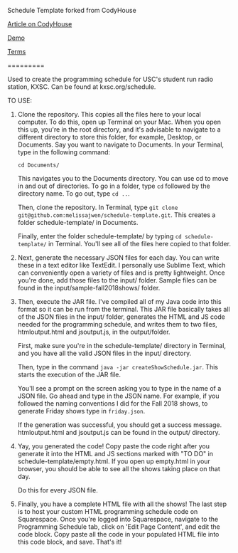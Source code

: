 Schedule Template forked from CodyHouse

[Article on CodyHouse](https://codyhouse.co/gem/schedule-template/)

[Demo](https://codyhouse.co/demo/schedule-template/index.html)

[Terms](https://codyhouse.co/terms/)

=========

Used to create the programming schedule for USC's student run radio station, KXSC. Can be found at kxsc.org/schedule.

TO USE:

1. Clone the repository. This copies all the files here to your local computer. To do this, open up Terminal on your Mac. When you open this up, you're in the root directory, and it's advisable to navigate to a different directory to store this folder, for example, Desktop, or Documents. Say you want to navigate to Documents. In your Terminal, type in the following command:

    `cd Documents/`

      This navigates you to the Documents directory. You can use cd to move in and out of directories. To go in a folder, type `cd` followed by the directory name. To go out, type `cd ..`.
      
      Then, clone the repository. In Terminal, type `git clone git@github.com:melissajwen/schedule-template.git`. This creates a folder schedule-template/ in Documents.
      
      Finally, enter the folder schedule-template/ by typing `cd schedule-template/` in Terminal. You'll see all of the files here copied to that folder.
      
      
2. Next, generate the necessary JSON files for each day. You can write these in a text editor like TextEdit. I personally use Sublime Text, which can conveniently open a variety of files and is pretty lightweight. Once you're done, add those files to the input/ folder. Sample files can be found in the input/sample-fall2018shows/ folder.


3. Then, execute the JAR file. I've compiled all of my Java code into this format so it can be run from the terminal. This JAR file basically takes all of the JSON files in the input/ folder, generates the HTML and JS code needed for the programming schedule, and writes them to two files, htmloutput.html and jsoutput.js, in the output/folder. 

      First, make sure you're in the schedule-template/ directory in Terminal, and you have all the valid JSON files in the input/ directory.
      
      Then, type in the command `java -jar createShowSchedule.jar`. This starts the execution of the JAR file.
      
      You'll see a prompt on the screen asking you to type in the name of a JSON file. Go ahead and type in the JSON name. For example, if you followed the naming conventions I did for the Fall 2018 shows, to generate Friday shows type in `friday.json`.
      
      If the generation was successful, you should get a success message. htmloutput.html and jsoutput.js can be found in the output/ directory.


4. Yay, you generated the code! Copy paste the code right after you generate it into the HTML and JS sections marked with "TO DO" in schedule-template/empty.html. If you open up empty.html in your browser, you should be able to see all the shows taking place on that day.

      Do this for every JSON file.


5. Finally, you have a complete HTML file with all the shows! The last step is to host your custom HTML programming schedule code on Squarespace. Once you're logged into Squarespace, navigate to the Programming Schedule tab, click on 'Edit Page Content', and edit the code block. Copy paste all the code in your populated HTML file into this code block, and save. That's it! 
